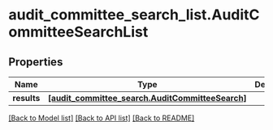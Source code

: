 # audit_committee_search_list.AuditCommitteeSearchList

## Properties
Name | Type | Description | Notes
------------ | ------------- | ------------- | -------------
**results** | [**[audit_committee_search.AuditCommitteeSearch]**](AuditCommitteeSearch.md) |  | [optional]

[[Back to Model list]](../README.md#documentation-for-models) [[Back to API list]](../README.md#documentation-for-api-endpoints) [[Back to README]](../README.md)
